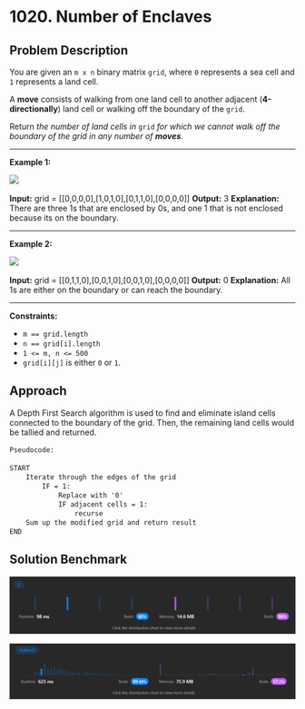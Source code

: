 # 1020. Number of Enclaves

## Problem Description

You are given an  `m x n`  binary matrix  `grid`, where  `0`  represents a sea cell and  `1`  represents a land cell.

A  **move**  consists of walking from one land cell to another adjacent (**4-directionally**) land cell or walking off the boundary of the  `grid`.

Return  _the number of land cells in_  `grid`  _for which we cannot walk off the boundary of the grid in any number of  **moves**_.

---
**Example 1:**

![](https://assets.leetcode.com/uploads/2021/02/18/enclaves1.jpg)

**Input:** grid = [[0,0,0,0],[1,0,1,0],[0,1,1,0],[0,0,0,0]]
**Output:** 3
**Explanation:** There are three 1s that are enclosed by 0s, and one 1 that is not enclosed because its on the boundary.

---
**Example 2:**

![](https://assets.leetcode.com/uploads/2021/02/18/enclaves2.jpg)

**Input:** grid = [[0,1,1,0],[0,0,1,0],[0,0,1,0],[0,0,0,0]]
**Output:** 0
**Explanation:** All 1s are either on the boundary or can reach the boundary.

---
**Constraints:**

-   `m == grid.length`
-   `n == grid[i].length`
-   `1 <= m, n <= 500`
-   `grid[i][j]`  is either  `0`  or  `1`.

## Approach
A Depth First Search algorithm is used to find and eliminate island cells connected to the boundary of the grid. Then, the remaining land cells would be tallied and returned.
```
Pseudocode:

START
	Iterate through the edges of the grid
		IF = 1:
			Replace with '0'
			IF adjacent cells = 1:
				recurse
	Sum up the modified grid and return result
END
```

## Solution Benchmark
![](images/c_result.png "C solution")

![](images/py_result.png "Python3 solution")
